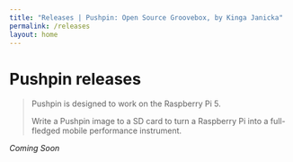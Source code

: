 ```yaml
---
title: "Releases | Pushpin: Open Source Groovebox, by Kinga Janicka"
permalink: /releases
layout: home
---
```


# Pushpin releases

> Pushpin is designed to work on the Raspberry Pi 5.
>
> Write a Pushpin image to a SD card to turn a Raspberry Pi into a full-fledged
> mobile performance instrument.

_Coming Soon_
